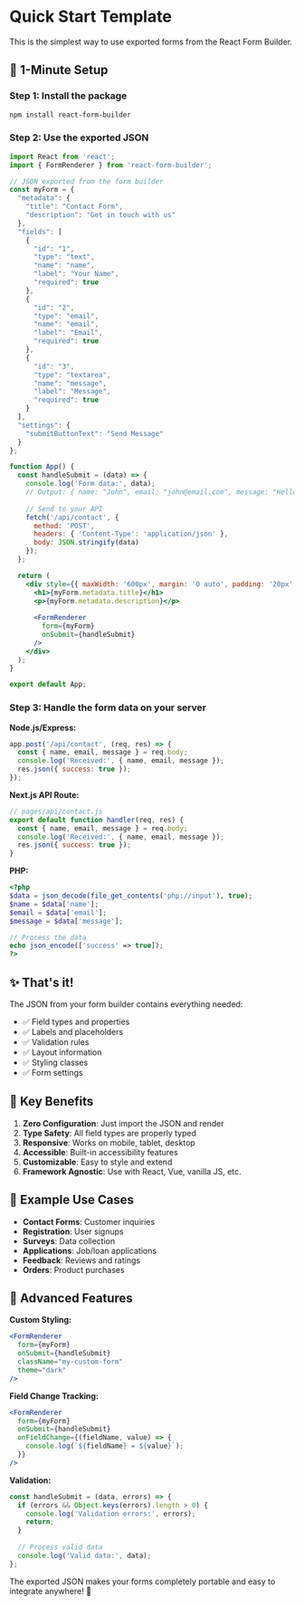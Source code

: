 # Quick Start Template

This is the simplest way to use exported forms from the React Form Builder.

## 🚀 1-Minute Setup

### Step 1: Install the package
```bash
npm install react-form-builder
```

### Step 2: Use the exported JSON
```jsx
import React from 'react';
import { FormRenderer } from 'react-form-builder';

// JSON exported from the form builder
const myForm = {
  "metadata": {
    "title": "Contact Form",
    "description": "Get in touch with us"
  },
  "fields": [
    {
      "id": "1",
      "type": "text",
      "name": "name",
      "label": "Your Name",
      "required": true
    },
    {
      "id": "2", 
      "type": "email",
      "name": "email",
      "label": "Email",
      "required": true
    },
    {
      "id": "3",
      "type": "textarea", 
      "name": "message",
      "label": "Message",
      "required": true
    }
  ],
  "settings": {
    "submitButtonText": "Send Message"
  }
};

function App() {
  const handleSubmit = (data) => {
    console.log('Form data:', data);
    // Output: { name: "John", email: "john@email.com", message: "Hello!" }
    
    // Send to your API
    fetch('/api/contact', {
      method: 'POST',
      headers: { 'Content-Type': 'application/json' },
      body: JSON.stringify(data)
    });
  };

  return (
    <div style={{ maxWidth: '600px', margin: '0 auto', padding: '20px' }}>
      <h1>{myForm.metadata.title}</h1>
      <p>{myForm.metadata.description}</p>
      
      <FormRenderer 
        form={myForm}
        onSubmit={handleSubmit}
      />
    </div>
  );
}

export default App;
```

### Step 3: Handle the form data on your server

**Node.js/Express:**
```javascript
app.post('/api/contact', (req, res) => {
  const { name, email, message } = req.body;
  console.log('Received:', { name, email, message });
  res.json({ success: true });
});
```

**Next.js API Route:**
```javascript
// pages/api/contact.js
export default function handler(req, res) {
  const { name, email, message } = req.body;
  console.log('Received:', { name, email, message });
  res.json({ success: true });
}
```

**PHP:**
```php
<?php
$data = json_decode(file_get_contents('php://input'), true);
$name = $data['name'];
$email = $data['email']; 
$message = $data['message'];

// Process the data
echo json_encode(['success' => true]);
?>
```

## ✨ That's it!

The JSON from your form builder contains everything needed:
- ✅ Field types and properties
- ✅ Labels and placeholders  
- ✅ Validation rules
- ✅ Layout information
- ✅ Styling classes
- ✅ Form settings

## 🎯 Key Benefits

1. **Zero Configuration**: Just import the JSON and render
2. **Type Safety**: All field types are properly typed
3. **Responsive**: Works on mobile, tablet, desktop
4. **Accessible**: Built-in accessibility features
5. **Customizable**: Easy to style and extend
6. **Framework Agnostic**: Use with React, Vue, vanilla JS, etc.

## 📱 Example Use Cases

- **Contact Forms**: Customer inquiries
- **Registration**: User signups  
- **Surveys**: Data collection
- **Applications**: Job/loan applications
- **Feedback**: Reviews and ratings
- **Orders**: Product purchases

## 🔧 Advanced Features

**Custom Styling:**
```jsx
<FormRenderer 
  form={myForm}
  onSubmit={handleSubmit}
  className="my-custom-form"
  theme="dark"
/>
```

**Field Change Tracking:**
```jsx
<FormRenderer 
  form={myForm}
  onSubmit={handleSubmit}
  onFieldChange={(fieldName, value) => {
    console.log(`${fieldName} = ${value}`);
  }}
/>
```

**Validation:**
```jsx
const handleSubmit = (data, errors) => {
  if (errors && Object.keys(errors).length > 0) {
    console.log('Validation errors:', errors);
    return;
  }
  
  // Process valid data
  console.log('Valid data:', data);
};
```

The exported JSON makes your forms completely portable and easy to integrate anywhere! 🚀
